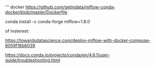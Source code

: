 



''' docker
https://github.com/getindata/mlflow-conda-docker/blob/master/Dockerfile


conda install -c conda-forge mlflow=1.8.0

of insterest:

https://towardsdatascience.com/deploy-mlflow-with-docker-compose-8059f16b6039

https://docs.conda.io/projects/conda/en/4.6.1/user-guide/troubleshooting.html